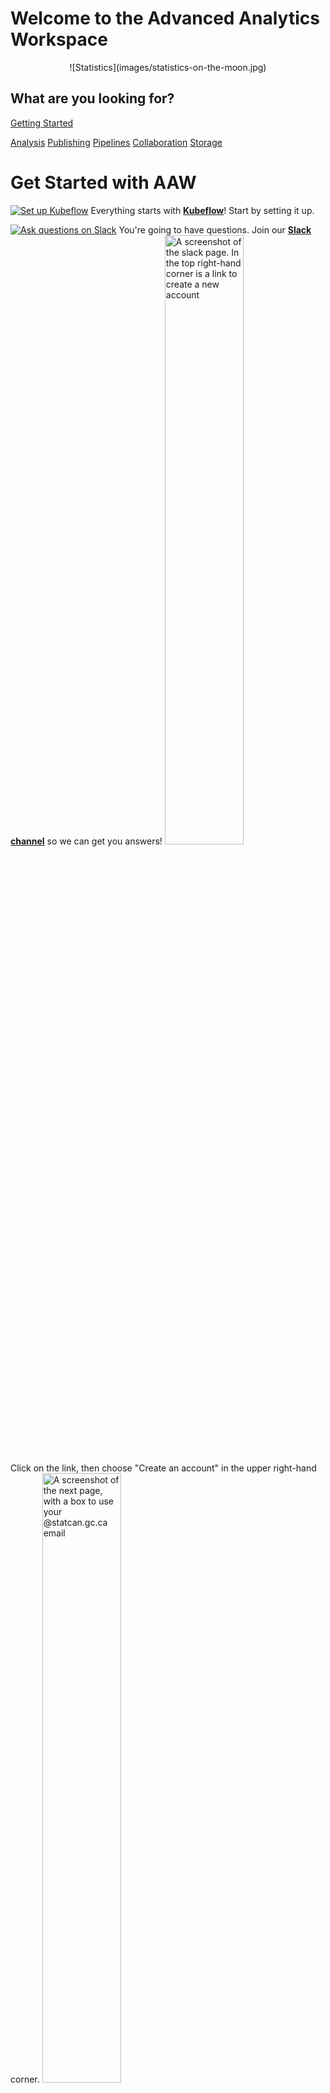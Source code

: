 # Welcome to the Advanced Analytics Workspace

<center>
![Statistics](images/statistics-on-the-moon.jpg)
</center>

## What are you looking for?

[Getting Started](#get-started-with-aaw)

[Analysis](#experiments)
[Publishing](#publishing)
[Pipelines](#pipelines)
[Collaboration](#collaboration)
[Storage](#storage)

# Get Started with AAW

[![Set up Kubeflow](images/Kubeflow.PNG)](1-Experiments/Kubeflow/) Everything
starts with **[Kubeflow](1-Experiments/Kubeflow/)**! Start by setting it up.

[![Ask questions on Slack](images/Slack.PNG)](https://statcan-aaw.slack.com/)
You're going to have questions. Join our
**[Slack channel](https://statcan-aaw.slack.com/)** so we can get you answers!
<img src="images/SlackAAW.PNG" alt="A screenshot of the slack page. In the top right-hand corner is a link to create a new account" width="50%">

Click on the link, then choose "Create an account" in the upper right-hand
corner.
<img src="images/SlackAAW2.PNG" alt="A screenshot of the next page, with a box to use your @statcan.gc.ca email" width="50%">

Use your @statcan.gc.ca email address so that you will be automatically approved.

# Experiments

## Process data using `R`, `Python`, or `Julia`

[![R, Python, or Julia in Jupyter notebooks](images/Jupyter.PNG)](1-Experiments/Jupyter.md)
Once you have Kubeflow set up, use
**[Jupyter Notebooks](1-Experiments/Jupyter.md)** to create and share documents
that contain live code, equations, or visualizations.
![Jupyter Notebooks](images/jupyter_in_action.png)

## Process data using 'R' or 'Python'

[![R or Python in R Studio](images/RStudio.PNG)](1-Experiments/RStudio.md)
**[R Studio](1-Experiments/RStudio.md)** gives you an integrated development
environment for R and Python. Use the r-studio-cpu image to get an R Studio
environment.

## Run a virtual desktop

[Virtual Desktop](1-Experiments/Remote-Desktop.md)
You can run a full Ubuntu desktop, with typical applications, right inside your
browser, using [**ML Workspaces**](1-Experiments/Remote-Desktop.md)

# Publishing

## Build and publish an interactive dashboard

[![InteractiveDashboard](images/InteractiveDashboard.PNG)](/2-Publishing/R-Shiny/)
Use **[R-Shiny](/2-Publishing/R-Shiny/)** to build interactive web apps straight
from R. You can deploy your R-Shiny dashboard by submitting a pull request to
our [R-Dashboards GitHub repository](https://github.com/StatCan/R-dashboards).
![R Shiny Server](images/readme/shiny_ui.png)

**[Dash](/2-Publishing/Dash/)** is a data visualization tool that lets you build
an interactive GUI around your data analysis code.

## Explore your data

[![Explore your data](images/ExploreData.PNG)](/2-Publishing/Datasette/) Use
**[Datasette](/2-Publishing/Datasette/)** , an instant JSON API for your SQLite
databases. Run SQL queries in a more interactive way!

# Pipelines

## Build and schedule data/analysis pipelines

[![Build Piplines](images/BuildPipelines.PNG)](/3-Pipelines/Kubeflow-Pipelines/)
**[Kubeflow Pipelines](/3-Pipelines/Kubeflow-Pipelines/)** allows you to set up
pipelines. Each pipeline encapsulates analytical workflows, and can be shared,
reused, and scheduled.
![Kubeflow Pipelines](images/readme/kubeflow_pipeline.png)

[![Integrate with PaaS](images/IntegratePaaS.PNG)]()

## Integrate with Platform as a Service (PaaS) offerings

We can integrate with many Platform as a Service (PaaS) offerings, like
Databricks or AzureML.

# Collaboration

There are many ways collaborate on the platform. Which is best for your
situation depends on what you're sharing and how many people you want to share
with. See the [Collaboration Overview](4-Collaboration/Overview.md) for details.

Content to be shared breaks roughly into **Data**, **Code**, or **Compute
Environments** (e.g.: sharing the same virtual machines) and who you want to
share it with (**No one**, **My Team**, or **Everyone**). This leads to the
following table of options

|             |           **Private**            |                  **Team**                  |  **StatCan**  |
| :---------: | :------------------------------: | :----------------------------------------: | :-----------: |
|  **Code**   | GitLab/GitHub or personal folder |        GitLab/GitHub or team folder        | GitLab/GitHub |
|  **Data**   |    Personal folder or bucket     | Team folder or bucket, or shared namespace | Shared Bucket |
| **Compute** |        Personal namespace        |              Shared namespace              |      N/A      |

<!-- prettier-ignore -->
??? question "What is the difference between a bucket and a folder?"
    Buckets are like Network Storage. See the [Storage section](#storage) section for more discussion of the differences between these two ideas.

- 📜 Languages:
  - 🐍 Python
  - 📈 R
  - 👩‍🔬 Julia
- 🧮 Development environments:
  - VS Code
  - R Studio
  - Jupyter Notebooks
- 🐧 Linux virtual desktops for additional tools (🧫 OpenM++, 🌏 QGIS etc.)

# Storage

### 💡 Help

- Disk (also called Volumes on the Notebook Server creation screen)
- Containers (Blob Storage)
- Data Lakes (coming soon)

Depending on your use case, either disk or bucket may be most suitable. Our
[storage overview](./5-Storage/Overview.md) will help you compare them.

## 🐱 Demos

If you require a quick onboarding demo session, need help, or have any questions, please reach out to us through our [🤝 Slack Support Channel](https://statcan-aaw.slack.com).

**Thank you for choosing Advanced Analytics Workspace!**